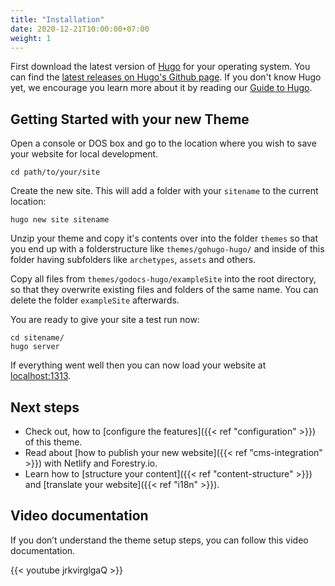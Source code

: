 ```yaml
---
title: "Installation"
date: 2020-12-21T10:00:00+07:00
weight: 1
---
```


First download the latest version of [Hugo](https://gohugo.io/getting-started/installing/) for your operating system. You can find the [latest releases on Hugo's Github page](https://github.com/gohugoio/hugo/releases). If you don't know Hugo yet, we encourage you learn more about it by reading our [Guide to Hugo](https://docs.gethugothemes.com/guide/).

## Getting Started with your new Theme

Open a console or DOS box and go to the location where you wish to save your website for local development.

```shell
cd path/to/your/site
```

Create the new site. This will add a folder with your `sitename` to the current location:

```shell
hugo new site sitename
```

Unzip your theme and copy it's contents over into the folder `themes` so that you end up with a folderstructure like `themes/gohugo-hugo/` and inside of this folder having subfolders like `archetypes`, `assets` and others.

Copy all files from `themes/godocs-hugo/exampleSite` into the root directory, so that they overwrite existing files and folders of the same name. You can delete the folder `exampleSite` afterwards.

You are ready to give your site a test run now:

```shell
cd sitename/
hugo server
```

If everything went well then you can now load your website at [localhost:1313](http://localhost:1313/).

## Next steps

- Check out, how to [configure the features]({{< ref "configuration" >}}) of this theme.
- Read about [how to publish your new website]({{< ref "cms-integration" >}}) with Netlify and Forestry.io.
- Learn how to [structure your content]({{< ref "content-structure" >}}) and [translate your website]({{< ref "i18n" >}}).

## Video documentation

If you don’t understand the theme setup steps, you can follow this video documentation.

{{< youtube jrkvirglgaQ >}}
